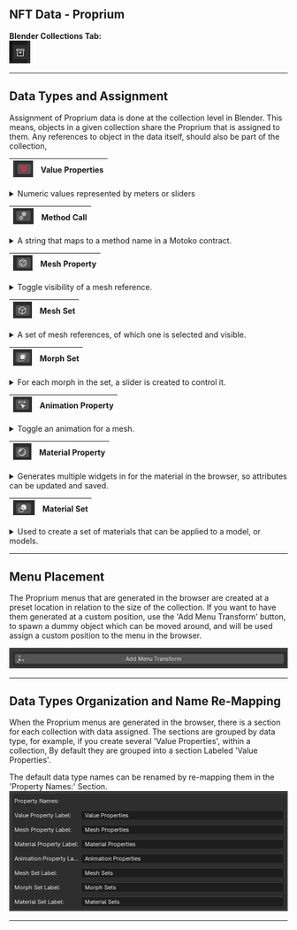 ## NFT Data - Proprium

**Blender Collections Tab:**  
![collections_tab.png](../../_resources/collections_tab.png)

* * *
## Data Types and Assignment
Assignment of Proprium data is  done at the collection level in Blender.  This means, objects in a given collection share the Proprium that is assigned to them.  Any references to object in the data itself, should also be part of the collection,

|![add_val_prop_btn.png](../../_resources/add_val_prop_btn.png) |Value Properties|
|------------------------------------------------------------|-----------------------------------------------|
<details><summary>Numeric values represented by meters or sliders</summary> 

* * *
![val_prop_settings.png](../../_resources/val_prop_settings.png)
A unique name should be assigned to the property.
![valprop_name.png](../../_resources/valprop_name.png)
* * *
Value Properties should be used for values of type 'Int' or 'Float'. 
![val_prop_value_type.png](../../_resources/val_prop_value_type.png)
* * *
If 'Show Widget' is true, a widget will be created for the data when viewed in the Browser.
![val_prop_widget.png](../../_resources/val_prop_widget.png)
* * *
The action types are predefined behaviors for the the way the data value may be updated.
![val_prop_action_type.png](../../_resources/val_prop_action_type.png)
Action Types:
-Incremental (Value can Only be incremented, by Amount)
-Decremental (Value can Only be decremented, by Amount)
-Bicremental (Value can be incremented or decremented, by Amount)
-Setter (Value can be incremented or decremented Arbitrarily)
-Static (Value cannot be changed)
***
![val_prop_num_presets.png](../../_resources/val_prop_num_presets.png)
-Default: The default value for this property.
-Min: The minimum value for this property.
-Max: The maximum value for this property.
-Amount: The amount the property will increment or decrement.
***

</details>


|![add_method_call_btn.png](../../_resources/add_method_call_btn.png) |Method Call|
|------------------------------------------------------------|-----------------------------------------------|

<details>
<summary>
A string that maps to a method name in  a Motoko contract.
</summary>


![metod_call_props.png](../../_resources/metod_call_props.png)
A unique name should be assigned to the property.
![method_call_name.png](../../_resources/method_call_name.png)
***
Method accepts an optional single parameter of type Int or String.
![method_call_param.png](../../_resources/method_call_param.png)
***

</details>


|![add_mesh_toggle_btn.png](../../_resources/add_mesh_toggle_btn.png) |Mesh Property|
|------------------------------------------------------------|-----------------------------------------------|

<details>
<summary>
Toggle visibility of a mesh reference.
</summary> 

![mesh_prop_fields.png](../../_resources/mesh_prop_fields.png)
A unique name should be assigned to the property.
![mesh_prop_name.png](../../_resources/mesh_prop_name.png)
***
Reference to mesh in scene must be assigned
![mesh_prop_ref.png](../../_resources/mesh_prop_ref.png)
***
![mesh_prop_widget_type.png](../../_resources/mesh_prop_widget_type-1.png)
To update the mesh visibility state, widget must be set to 'Toggle'
***
![mesh_prop_visible.png](../../_resources/mesh_prop_visible.png)
Assign the initial state of the mesh with the 'Visible' check-box.
***

</details>


|![add_mesg_set_btn.png](../../_resources/add_mesg_set_btn.png) |Mesh Set|
|------------------------------------------------------------|-----------------------------------------------|
<details>
<summary>
A set of mesh references, of which one is selected and visible.
</summary> 



![mesh_set_fields.png](../../_resources/mesh_set_fields.png)
A unique name should be assigned to the property.
![mesh_set_name.png](../../_resources/mesh_set_name.png)
***
![mesh_prop_widget_type.png](../../_resources/mesh_prop_widget_type.png)
To update the mesh visibility state, widget must be set to 'Selector'
***
![mesh_set_refs.png](../../_resources/mesh_set_refs.png)
Any number of mesh references may be assigned.
***

</details>


|![morph_set_btn.png](../../_resources/morph_set_btn.png)|Morph Set|
|------------------------------------------------------------|-----------------------------------------------|
<details>
<summary>
For each morph in the set, a slider is created to control it.
</summary> 

![morph_set_fields.png](../../_resources/morph_set_fields.png)
A unique name should be assigned to the property.
![morph_set_name.png](../../_resources/morph_set_name.png)
***
![morph_set_widget.png](../../_resources/morph_set_widget.png)
Multi-widget type means, multiple widgets are created, one for each in the set.
***
Any number of morph references can be assigned to the set.
![morph_set_refs.png](../../_resources/morph_set_refs.png)
***

</details>


|![add_anim_toggle_btn.png](../../_resources/add_anim_toggle_btn.png) |Animation Property|
|------------------------------------------------------------|-----------------------------------------------|
<details>
<summary>
Toggle an animation for a mesh.
</summary>


![anim_prop_fields.png](../../_resources/anim_prop_fields.png)
A unique name should be assigned to the property.
![anim_prop_name.png](../../_resources/anim_prop_name.png)
***
To play or stop the animation, widget must be set to 'Toggle'
![anim_prop_widget.png](../../_resources/anim_prop_widget.png)
***
The 'Loop' attribute determines how the animation plays
![anim_prop_loop_type.png](../../_resources/anim_prop_loop_type.png)
-Loop Forever (Animation continues to play indefinitely)
-Loop Once (Animation plays once and then stops)
-Clamp Toggle (On state, is animation holding it's last frame, Off ifs frame 0)
-Clamp (Plays once and hold it's last frame)
-Ping Pong (Plays to the end, then reverses and plays to the beginning, indefinitely)
***
The 'Weight' attribute controls how much the model is affected by the animation.  
![anim_prop_weight.png](../../_resources/anim_prop_weight.png)
***
The 'Play' checkmark, is the default state for the animation. If checked, it plays on start.
![anim_prop_play.png](../../_resources/anim_prop_play.png)
***


</details>


|![add_mat_ref_btn.png](../../_resources/add_mat_ref_btn.png) |Material Property|
|------------------------------------------------------------|-----------------------------------------------|
<details>
<summary>
Generates multiple widgets in for the material in the browser, so attributes can be updated and saved.
</summary> 


![mat_prop_fields.png](../../_resources/mat_prop_fields.png)
A unique name should be assigned to the property.
![mat_prop_name.png](../../_resources/mat_prop_name.png)
***
![morph_set_widget.png](../../_resources/morph_set_widget.png)
Multi-widget type means, multiple widgets are created for each attribute in the material.
***
The material reference must be assigned for data item to work.
![mat_prop_mat_ref.png](../../_resources/mat_prop_mat_ref.png)
***
If the material is meant to have reflective or iridescent properties, the corresponding checkboxes must be checked.
![mat_prop_reflective_irridescent.png](../../_resources/mat_prop_reflective_irridescent.png)
***

</details>

|![add_mat_set_btn.png](../../_resources/add_mat_set_btn.png) |Material Set|
|------------------------------------------------------------|-----------------------------------------------|
<details>
<summary>
Used to create a set of materials that can be applied to a model, or models.
</summary>


![mat_prop_fields.png](../../_resources/mat_prop_fields-2.png)
A unique name should be assigned to the property.
![mat_set_name.png](../../_resources/mat_set_name.png)
***
![mesh_prop_widget_type.png](../../_resources/mesh_prop_widget_type.png)
To update the material on the model(s), widget must be set to 'Selector'
***
The 'ID' attribute pertains to the material id, assigned to the mesh.(The set of faces, the material is applied to)
![mat_set_id.png](../../_resources/mat_set_id.png)
***
The editor section allows you to add and remove materials to the set.
![mat_prop_fields.png](../../_resources/mat_prop_fields-1.png)
***

</details>


***
## Menu Placement
The Proprium menus that are generated in the browser are created at a preset location in relation to the size of the collection.  If you want to have them generated at a custom position, use the 'Add Menu Transform' button, to spawn a dummy object which can be moved around, and will be used assign a custom position to the menu in the browser.


![add_menu_transform_btn.png](../../_resources/add_menu_transform_btn.png)


***
## Data Types Organization and Name Re-Mapping
When the Proprium menus are generated in the browser, there is a section for each collection with data assigned.  The sections are grouped by data type, for example, if you create several 'Value Properties', within a collection, By default they are grouped into a section Labeled 'Value Properties'.

The default data type names can be renamed by re-mapping them in the 'Property Names:' Section.
![property_name_remapping.png](../../_resources/property_name_remapping.png)
***

